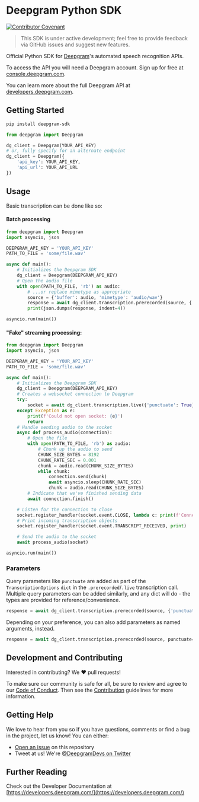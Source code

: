 # Deepgram Python SDK

[![Contributor Covenant](https://img.shields.io/badge/Contributor%20Covenant-v2.0%20adopted-ff69b4.svg?style=flat-rounded)](CODE_OF_CONDUCT.md)

> This SDK is under active development; feel free to provide
> feedback via GitHub issues and suggest new features.

Official Python SDK for [Deepgram](https://www.deepgram.com/)'s automated
speech recognition APIs.

To access the API you will need a Deepgram account. Sign up for free at
[console.deepgram.com](https://console.deepgram.com/).

You can learn more about the full Deepgram API at [developers.deepgram.com](https://developers.deepgram.com).

## Getting Started

```sh
pip install deepgram-sdk
```

```python
from deepgram import Deepgram

dg_client = Deepgram(YOUR_API_KEY)
# or, fully specify for an alternate endpoint
dg_client = Deepgram({
    'api_key': YOUR_API_KEY,
    'api_url': YOUR_API_URL
})
```

## Usage

Basic transcription can be done like so:

#### Batch processing

```python
from deepgram import Deepgram
import asyncio, json

DEEPGRAM_API_KEY = 'YOUR_API_KEY'
PATH_TO_FILE = 'some/file.wav'

async def main():
    # Initializes the Deepgram SDK
    dg_client = Deepgram(DEEPGRAM_API_KEY)
    # Open the audio file
    with open(PATH_TO_FILE, 'rb') as audio:
        # ...or replace mimetype as appropriate
        source = {'buffer': audio, 'mimetype': 'audio/wav'}
        response = await dg_client.transcription.prerecorded(source, {'punctuate': True})
        print(json.dumps(response, indent=4))

asyncio.run(main())
```

#### "Fake" streaming processing:

```python
from deepgram import Deepgram
import asyncio, json

DEEPGRAM_API_KEY = 'YOUR_API_KEY'
PATH_TO_FILE = 'some/file.wav'

async def main():
    # Initializes the Deepgram SDK
    dg_client = Deepgram(DEEPGRAM_API_KEY)
    # Creates a websocket connection to Deepgram
    try:
        socket = await dg_client.transcription.live({'punctuate': True})
    except Exception as e:
        print(f'Could not open socket: {e}')
        return
    # Handle sending audio to the socket
    async def process_audio(connection):
        # Open the file
        with open(PATH_TO_FILE, 'rb') as audio:
            # Chunk up the audio to send
            CHUNK_SIZE_BYTES = 8192
            CHUNK_RATE_SEC = 0.001
            chunk = audio.read(CHUNK_SIZE_BYTES)
            while chunk:
                connection.send(chunk)
                await asyncio.sleep(CHUNK_RATE_SEC)
                chunk = audio.read(CHUNK_SIZE_BYTES)
        # Indicate that we've finished sending data
        await connection.finish()

    # Listen for the connection to close
    socket.register_handler(socket.event.CLOSE, lambda c: print(f'Connection closed with code {c}.'))
    # Print incoming transcription objects
    socket.register_handler(socket.event.TRANSCRIPT_RECEIVED, print)

    # Send the audio to the socket
    await process_audio(socket)

asyncio.run(main())
```

### Parameters

Query parameters like `punctuate` are added as part of the `TranscriptionOptions` `dict` in the `.prerecorded`/`.live` transcription call.
Multiple query parameters can be added similarly, and any dict will do - the types are provided for reference/convenience.
```python
response = await dg_client.transcription.prerecorded(source, {'punctuate': True, 'keywords': ['first:5', 'second']})
```
Depending on your preference, you can also add parameters as named arguments, instead.
```python
response = await dg_client.transcription.prerecorded(source, punctuate=True, keywords=['first:5', 'second'])
```

## Development and Contributing

Interested in contributing? We ❤️ pull requests!

To make sure our community is safe for all, be sure to review and agree to our
[Code of Conduct](./CODE_OF_CONDUCT.md). Then see the
[Contribution](./CONTRIBUTING.md) guidelines for more information.

## Getting Help

We love to hear from you so if you have questions, comments or find a bug in the
project, let us know! You can either:

- [Open an issue](https://github.com/deepgram/python-sdk/issues/new) on this repository
- Tweet at us! We're [@DeepgramDevs on Twitter](https://twitter.com/DeepgramDevs)

## Further Reading

Check out the Developer Documentation at [https://developers.deepgram.com/](https://developers.deepgram.com/)
